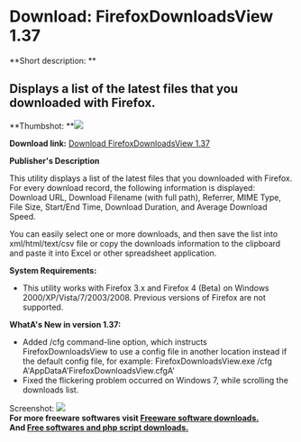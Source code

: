 # Download: FirefoxDownloadsView 1.37

**Short description: **

## Displays a list of the latest files that you downloaded with Firefox.

  
**Thumbshot: **![](http://www.freewarefiles.com/screenshot/ffdownloadsview_md.jpg)   
  
**Download link:** [Download FirefoxDownloadsView 1.37](http://freesoftwares.boysofts.com/FirefoxDownloadsView_program_64837.html)  
  

**Publisher's Description**  
  

This utility displays a list of the latest files that you downloaded with
Firefox. For every download record, the following information is displayed:
Download URL, Download Filename (with full path), Referrer, MIME Type, File
Size, Start/End Time, Download Duration, and Average Download Speed.

You can easily select one or more downloads, and then save the list into
xml/html/text/csv file or copy the downloads information to the clipboard and
paste it into Excel or other spreadsheet application.

**System Requirements:**

  * This utility works with Firefox 3.x and Firefox 4 (Beta) on Windows 2000/XP/Vista/7/2003/2008. Previous versions of Firefox are not supported. 

**WhatA's New in version 1.37:**

  * Added /cfg command-line option, which instructs FirefoxDownloadsView to use a config file in another location instead if the default config file, for example: FirefoxDownloadsView.exe /cfg A'AppDataA'FirefoxDownloadsView.cfgA' 
  * Fixed the flickering problem occurred on Windows 7, while scrolling the downloads list. 

  
  
Screenshot: ![](http://www.freewarefiles.com/screenshot/ffdownloadsview.jpg)  
**For more freeware softwares visit [Freeware software downloads.](http://freesoftwares.boysofts.com/)**   
**And [Free softwares and php script downloads.](http://www.boysofts.com/)**

